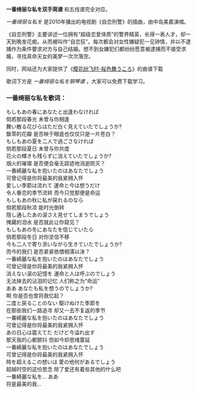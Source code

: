 

**一番绮丽な私を双手简谱** 和五线谱完全对应。

_一番绮丽な私を_ 是2010年播出的电视剧《自恋刑警》的插曲，由中岛美嘉演唱。

《自恋刑警》主要讲述一位拥有“超级恋爱体质”的警界精英，长得一表人才，却一天到晚发花痴，从而被叫作“自恋狂”。每次都会对女性嫌疑犯一见钟情，并以不逮捕作为条件要求对方与自己结婚。想不到女嫌犯们都纷纷愿意被逮捕而不接受求婚，寻找真命天女的美梦一次次落空。

同时，网站还为大家提供了《[樱花纷飞时-桜色舞うころ](Music-2941-樱花纷飞时-桜色舞うころ--EOP教学曲.html "樱花纷飞时-
桜色舞うころ")》的曲谱下载

歌词下方是 _一番绮丽な私を钢琴谱_ ，大家可以免费下载学习。

### 一番绮丽な私を歌词：

もしもあの春にあなたと出逢わなければ  
倘若那段春光 未曾与你相逢  
舞い散る花びらはただ白く見えていたでしょうか?  
飘零的花瓣 是否映于眼底也仅仅只是一片苍白？  
もしもあの夏を二人で過ごさなければ  
倘若那段夏日 未曾与你共度  
花火の輝きも残らずに消えていたでしょうか?  
烟火的璀璨 是否便会毫无踪迹地消逝陨灭？  
一番綺麗な私を抱いたのはあなたでしょう  
可曾记得是你将最美的我紧拥入怀  
愛しい季節は流れて 運命と今は想うだけ  
令人眷恋的季节流转 而今只觉那便是命运  
もしもあの秋に私が戻れるのなら  
倘若那段秋凉 能时光倒转  
隠し通したあの涙さえ見せてしまうでしょう  
掩藏的泪水 是否就此让你窥见？  
もしもあの冬にあなたを信じていたら  
倘若那段冬日 对你坚信不移  
今も二人で寄り添いながら生きていたでしょうか?  
而今的我们 是否紧紧依偎相濡以沫？  
一番綺麗な私を抱いたのはあなたでしょう  
可曾记得是你将最美的我紧拥入怀  
消えない涙の記憶を 運命と人は呼ぶのでしょう  
无法抹去的沾泪的记忆 人们称之为“命运”  
ああ あなたも私を想うのでしょうか?  
啊 你是否也曾将我忆起？  
二度と戻ることのない 駆けぬけた季節を  
在那些我们一路追寻 却又一去不复返的季节  
一番綺麗な私を抱いたのはあなたでしょう  
可曾记得是你将最美的我紧拥入怀  
あの日心は震えてた だけど今溢れ出す  
那天我的心都颤抖 但如今却思绪蔓延  
一番綺麗な私を抱いたのはあなたでしょう  
可曾记得是你将最美的我紧拥入怀  
時を超えるこの想いは 愛の他何があるでしょう  
超越时空的这份思念 除了爱还有着些其他的什么吧  
一番綺麗な私を… ああ  
将是最美的我…

